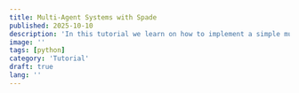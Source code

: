 ```yaml
---
title: Multi-Agent Systems with Spade
published: 2025-10-10
description: 'In this tutorial we learn on how to implement a simple multi-agent system in python'
image: ''
tags: [python]
category: 'Tutorial'
draft: true 
lang: ''
---
```

